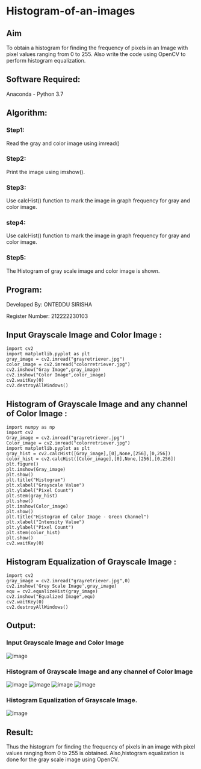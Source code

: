 # Histogram-of-an-images
## Aim
To obtain a histogram for finding the frequency of pixels in an Image with pixel values ranging from 0 to 255. Also write the code using OpenCV to perform histogram equalization.

## Software Required:
Anaconda - Python 3.7

## Algorithm:
### Step1:
Read the gray and color image using imread()

### Step2:
Print the image using imshow().



### Step3:
Use calcHist() function to mark the image in graph frequency for gray and color image.

### step4:
Use calcHist() function to mark the image in graph frequency for gray and color image.

### Step5:
The Histogram of gray scale image and color image is shown.


## Program:
Developed By: ONTEDDU SIRISHA

Register Number: 212222230103
## Input Grayscale Image and Color Image :
```
import cv2
import matplotlib.pyplot as plt
gray_image = cv2.imread("grayretriever.jpg")
color_image = cv2.imread("colorretriever.jpg")
cv2.imshow("Gray Image",gray_image)
cv2.imshow("Color Image",color_image)
cv2.waitKey(0)
cv2.destroyAllWindows()
```
## Histogram of Grayscale Image and any channel of Color Image :
```
import numpy as np
import cv2
Gray_image = cv2.imread("grayretriever.jpg")
Color_image = cv2.imread("colorretriever.jpg")
import matplotlib.pyplot as plt
gray_hist = cv2.calcHist([Gray_image],[0],None,[256],[0,256])
color_hist = cv2.calcHist([Color_image],[0],None,[256],[0,256])
plt.figure()
plt.imshow(Gray_image)
plt.show()
plt.title("Histogram")
plt.xlabel("Grayscale Value")
plt.ylabel("Pixel Count")
plt.stem(gray_hist)
plt.show()
plt.imshow(Color_image)
plt.show()
plt.title("Histogram of Color Image - Green Channel")
plt.xlabel("Intensity Value")
plt.ylabel("Pixel Count")
plt.stem(color_hist)
plt.show()
cv2.waitKey(0)
```
## Histogram Equalization of Grayscale Image :
```
import cv2
gray_image = cv2.imread("grayretriever.jpg",0)
cv2.imshow('Grey Scale Image',gray_image)
equ = cv2.equalizeHist(gray_image)
cv2.imshow("Equalized Image",equ)
cv2.waitKey(0)
cv2.destroyAllWindows()
```


## Output:
### Input Grayscale Image and Color Image
![image](https://github.com/janani225/Histogram-of-an-images/assets/113497333/2033f7e1-9efc-4781-9365-bbd15c60df8e)


### Histogram of Grayscale Image and any channel of Color Image
![image](https://github.com/janani225/Histogram-of-an-images/assets/113497333/e71f96d4-4362-48e1-bc1a-d98fc49ad0b4)
![image](https://github.com/janani225/Histogram-of-an-images/assets/113497333/6e2c0158-651f-4b2a-8434-075d2d93eff2)
![image](https://github.com/janani225/Histogram-of-an-images/assets/113497333/63198d54-4290-4453-ac50-02eadd7d4f05)
![image](https://github.com/janani225/Histogram-of-an-images/assets/113497333/b7cd69d1-c963-46f3-a062-6ac07ed84779)



### Histogram Equalization of Grayscale Image.
![image](https://github.com/janani225/Histogram-of-an-images/assets/113497333/8f9a3340-8c48-49d7-a37b-456dab8d8acd)




## Result: 
Thus the histogram for finding the frequency of pixels in an image with pixel values ranging from 0 to 255 is obtained. Also,histogram equalization is done for the gray scale image using OpenCV.
